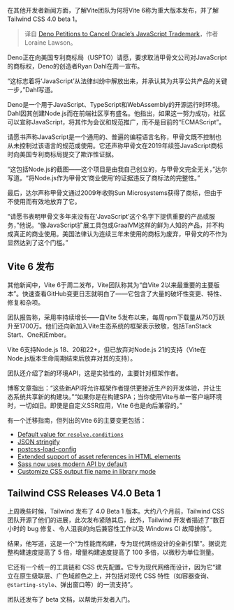 
<!--
title: Deno申请撤销Oracle的JavaScript商标
cover: https://cdn.thenewstack.io/media/2024/04/d8b458d6-dev_news_img-2-2.png
-->

在其他开发者新闻方面，了解Vite团队为何将Vite 6称为重大版本发布，并了解Tailwind CSS 4.0 beta 1。

> 译自 [Deno Petitions to Cancel Oracle’s JavaScript Trademark](https://thenewstack.io/deno-petitions-to-cancel-oracles-javascript-trademark/)，作者 Loraine Lawson。

Deno正在向美国专利商标局（USPTO）请愿，要求取消甲骨文公司对JavaScript的商标权，Deno的创造者Ryan Dahl在周一宣布。

“这标志着将‘JavaScript’从法律纠纷中解放出来，并承认其为共享公共产品的关键一步，”Dahl写道。

Deno是一个用于JavaScript、TypeScript和WebAssembly的开源运行时环境。Dahl因其创建Node.js而在前端社区享有盛名。他指出，如果这一努力成功，社区可以宣称JavaScript，将其作为会议和规范推广，而不是目前的“ECMAScript”。

请愿书声称JavaScript是一个通用的、普遍的编程语言名称，甲骨文既不控制也从未控制过该语言的规范或使用。它还声称甲骨文在2019年续签JavaScript商标时向美国专利商标局提交了欺诈性证据。

“这包括Node.js的截图——这个项目是由我自己创立的，与甲骨文完全无关，”达尔写道。“将Node.js作为甲骨文‘商业使用’的证据违反了商标法的完整性。” 

最后，达尔声称甲骨文通过2009年收购Sun Microsystems获得了商标，但由于不使用而有效地放弃了它。

“请愿书表明甲骨文多年来没有在‘JavaScript’这个名字下提供重要的产品或服务，”他说。“像JavaScript扩展工具包或GraalVM这样的鲜为人知的产品，并不构成真正的商业使用。美国法律认为连续三年未使用的商标为废弃，甲骨文的不作为显然达到了这个门槛。”

## Vite 6 发布

其他新闻中，Vite 6于周二发布，Vite团队称其为“自Vite 2以来最重要的主要版本”。快速查看GitHub变更日志就明白了——它包含了大量的破坏性变更、特性、修复和杂项。

团队报告称，采用率持续增长——自Vite 5发布以来，每周npm下载量从750万跃升至1700万。他们还向新加入Vite生态系统的框架表示致敬，包括TanStack Start、One和Ember。

Vite 6支持Node.js 18、20和22+，但已放弃对Node.js 21的支持（Vite在Node.js版本生命周期结束后放弃对其的支持）。

团队还介绍了新的环境API，这是实验性的，主要针对框架作者。

博客文章指出：“这些新API将允许框架作者提供更接近生产的开发体验，并让生态系统共享新的构建块。”“如果你是在构建SPA；当你使用Vite与单一客户端环境时，一切如旧。即使是自定义SSR应用，Vite 6也是向后兼容的。”

有一个迁移指南，但列出的Vite 6的主要变更包括：

* [Default value for `resolve.conditions`](https://vite.dev/guide/migration.html#default-value-for-resolve-conditions)
* [JSON stringify](https://vite.dev/guide/migration.html#json-stringify)
* [postcss-load-config](https://vite.dev/guide/migration.html#postcss-load-config)
* [Extended support of asset references in HTML elements](https://vite.dev/guide/migration.html#extended-support-of-asset-references-in-html-elements)
* [Sass now uses modern API by default](https://vite.dev/guide/migration.html#sass-now-uses-modern-api-by-default)
* [Customize CSS output file name in library mode](https://vite.dev/guide/migration.html#customize-css-output-file-name-in-library-mode)

## Tailwind CSS Releases V4.0 Beta 1
上周晚些时候，Tailwind 发布了 4.0 Beta 1 版本。大约八个月前，Tailwind CSS 团队开源了他们的进展，此次发布紧随其后，此外，Tailwind 开发者描述了“数百小时的 bug 修复、令人沮丧的向后兼容性工作以及 Windows CI 故障排除”。

结果，他写道，这是一个“为性能而构建，专为现代网络设计的全新引擎”。据说完整构建速度提高了 5 倍，增量构建速度提高了 100 多倍，以微秒为单位测量。

它还有一个统一的工具链和 CSS 优先配置。它专为现代网络而设计，因为它“建立在原生级联层、广色域颜色之上，并包括对现代 CSS 特性（如容器查询、`@starting-style`、弹出窗口等）的一流支持”。

团队还发布了 beta 文档，以帮助开发者入门。
